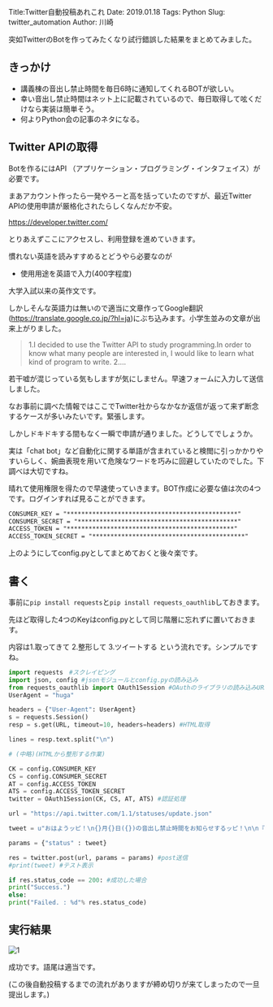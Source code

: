 Title:Twitter自動投稿あれこれ
Date: 2019.01.18
Tags: Python
Slug: twitter_automation
Author: 川崎

突如TwitterのBotを作ってみたくなり試行錯誤した結果をまとめてみました。

## きっかけ

- 講義棟の音出し禁止時間を毎日6時に通知してくれるBOTが欲しい。
- 幸い音出し禁止時間はネット上に記載されているので、毎日取得して呟くだけなら実装は簡単そう。
- 何よりPython会の記事のネタになる。

## Twitter APIの取得

Botを作るにはAPI （アプリケーション・プログラミング・インタフェイス）が必要です。

まあアカウント作ったら一発やろーと高を括っていたのですが、最近Twitter APIの使用申請が厳格化されたらしくなんだか不安。

<https://developer.twitter.com/>

とりあえずここにアクセスし、利用登録を進めていきます。

慣れない英語を読みすすめるとどうやら必要なのが

- 使用用途を英語で入力(400字程度)

大学入試以来の英作文です。

しかしそんな英語力は無いので適当に文章作ってGoogle翻訳(https://translate.google.co.jp/?hl=ja)にぶち込みます。小学生並みの文章が出来上がりました。

> 1.I decided to use the Twitter API to study programming.In order to know what many people are interested in, I would like to learn what kind of program to write. 2....

若干嘘が混じっている気もしますが気にしません。早速フォームに入力して送信しました。

なお事前に調べた情報ではここでTwitter社からなかなか返信が返って来ず断念するケースが多いみたいです。緊張します。

しかしドキドキする間もなく一瞬で申請が通りました。どうしてでしょうか。

実は「chat bot」など自動化に関する単語が含まれていると検閲に引っかかりやすいらしく、婉曲表現を用いて危険なワードを巧みに回避していたのでした。下調べは大切ですね。

晴れて使用権限を得たので早速使っていきます。BOT作成に必要な値は次の4つです。ログインすれば見ることができます。

```txt
CONSUMER_KEY = "***********************************************"
CONSUMER_SECRET = "********************************************"
ACCESS_TOKEN = "**********************************************"
ACCESS_TOKEN_SECRET = "******************************************"
```

上のようにしてconfig.pyとしてまとめておくと後々楽です。

## 書く

事前に`pip install requests`と`pip install requests_oauthlib`しておきます。

先ほど取得した4つのKeyはconfig.pyとして同じ階層に忘れずに置いておきます。

内容は1.取ってきて 2.整形して 3.ツイートする という流れです。シンプルですね。

``` python
import requests　#スクレイピング
import json, config #jsonモジュールとconfig.pyの読み込み
from requests_oauthlib import OAuth1Session #OAuthのライブラリの読み込みURL = "hoge"
UserAgent = "huga"

headers = {"User-Agent": UserAgent}
s = requests.Session()
resp = s.get(URL, timeout=10, headers=headers) #HTML取得

lines = resp.text.split("\n")

# (中略)(HTMLから整形する作業)

CK = config.CONSUMER_KEY
CS = config.CONSUMER_SECRET
AT = config.ACCESS_TOKEN
ATS = config.ACCESS_TOKEN_SECRET
twitter = OAuth1Session(CK, CS, AT, ATS) #認証処理

url = "https://api.twitter.com/1.1/statuses/update.json"

tweet = u"おはようッピ！\n{}月{}日({})の音出し禁止時間をお知らせするッピ！\n\n『{}』\n\n今日も一日がんばるッピ！！".format(m,d,w,notify)

params = {"status" : tweet}

res = twitter.post(url, params = params) #post送信
#print(tweet) #テスト表示

if res.status_code == 200: #成功した場合
print("Success.")
else:
print("Failed. : %d"% res.status_code)
```

## 実行結果

![1]({attach}images/twitter_automation_figs/picture1.png)

成功です。語尾は適当です。

(この後自動投稿するまでの流れがありますが締め切りが来てしまったので一旦提出します。)
